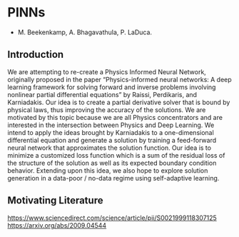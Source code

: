 # PINNs
- M. Beekenkamp, A. Bhagavathula, P. LaDuca.

## Introduction
We are attempting to re-create a Physics Informed Neural Network, originally proposed in the paper “Physics-informed neural networks: A deep learning framework for solving forward and inverse problems involving nonlinear partial differential equations” by Raissi, Perdikaris, and Karniadakis. Our idea is to create a partial derivative solver that is bound by physical laws, thus improving the accuracy of the solutions. We are motivated by this topic because we are all Physics concentrators and are interested in the intersection between Physics and Deep Learning. We intend to apply the ideas brought by Karniadakis to a one-dimensional differential equation and generate a solution by training a feed-forward neural network that approximates the solution function. Our idea is to minimize a customized loss function which is a sum of the residual loss of the structure of the solution as well as its expected boundary condition behavior. Extending upon this idea, we also hope to explore solution generation in a data-poor / no-data regime using self-adaptive learning. 

## Motivating Literature
https://www.sciencedirect.com/science/article/pii/S0021999118307125 
https://arxiv.org/abs/2009.04544 
